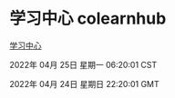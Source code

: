 # 学习中心 colearnhub
[学习中心](http://59.174.24.91:56308/colearnhub/)

2022年 04月 25日 星期一 06:20:01 CST

2022年 04月 24日 星期日 22:20:01 GMT
